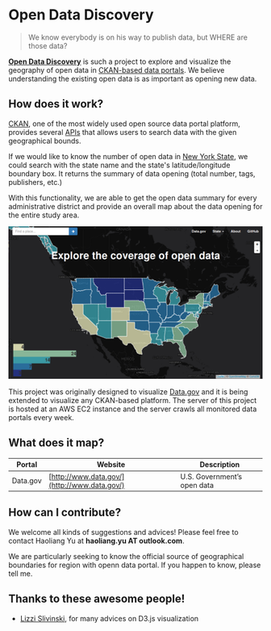 Open Data Discovery
===================

> We know everybody is on his way to publish data, but WHERE are those data?

**[Open Data Discovery](http://opendatadiscovery.github.io/)** is such a project to explore and visualize the geography of open data in [CKAN-based data portals](http://ckan.org/instances/#). We believe understanding the existing open data is as important as opening new data.

How does it work?
-----------------

[CKAN](http://ckan.org/), one of the most widely used open source data portal platform, provides several [APIs](http://docs.ckan.org/en/latest/api/index.html) that allows users to search data with the given geographical bounds.

If we would like to know the number of open data in [New York State](http://catalog.data.gov/dataset?q=&sort=score+desc%2C+name+asc&ext_location=New+York&ext_bbox=-79.7632%2C40.506%2C-71.87%2C45.0061&ext_prev_extent=), we could search with the state name and the state's latitude/longitude boundary box. It returns the summary of data opening (total number, tags, publishers, etc.)

With this functionality, we are able to get the open data summary for every administrative district and provide an overall map about the data opening for the entire study area.

![Map of open data](static/images/readme-map.png)

This project was originally designed to visualize [Data.gov](http://www.data.gov/) and it is being extended to visualize any CKAN-based platform. The server of this project is hosted at an AWS EC2 instance and the server crawls all monitored data portals every week.

What does it map?
-----------------

| Portal   | Website                                      | Description                 |
|----------|----------------------------------------------|-----------------------------|
| Data.gov | [http://www.data.gov/](http://www.data.gov/) | U.S. Government’s open data |

How can I contribute?
---------------------

We welcome all kinds of suggestions and advices! Please feel free to contact Haoliang Yu at **haoliang.yu AT outlook.com**.

We are particularly seeking to know the official source of geographical boundaries for region with openn data portal. If you happen to know, please tell me.

Thanks to these awesome people!
-------------------------------

-	[Lizzi Slivinski](https://github.com/eSlivinski), for many advices on D3.js visualization
